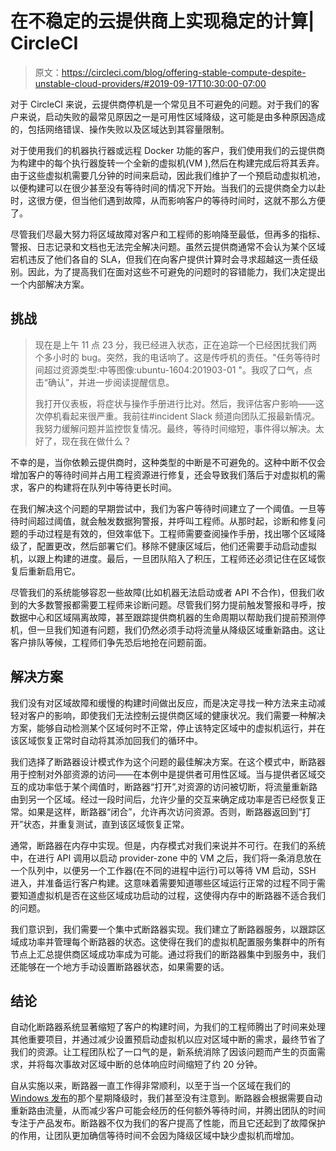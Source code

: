 # 在不稳定的云提供商上实现稳定的计算| CircleCI

> 原文：<https://circleci.com/blog/offering-stable-compute-despite-unstable-cloud-providers/#2019-09-17T10:30:00-07:00>

对于 CircleCI 来说，云提供商停机是一个常见且不可避免的问题。对于我们的客户来说，启动失败的最常见原因之一是可用性区域降级，这可能是由多种原因造成的，包括网络错误、操作失败以及区域达到其容量限制。

对于使用我们的机器执行器或远程 Docker 功能的客户，我们使用我们的云提供商为构建中的每个执行器旋转一个全新的虚拟机(VM ),然后在构建完成后将其丢弃。由于这些虚拟机需要几分钟的时间来启动，因此我们维护了一个预启动虚拟机池，以便构建可以在很少甚至没有等待时间的情况下开始。当我们的云提供商全力以赴时，这很方便，但当他们遇到故障，从而影响客户的等待时间时，这就不那么方便了。

尽管我们尽最大努力将区域故障对客户和工程师的影响降至最低，但再多的指标、警报、日志记录和文档也无法完全解决问题。虽然云提供商通常不会认为某个区域宕机违反了他们各自的 SLA，但我们在向客户提供计算时会寻求超越这一责任级别。因此，为了提高我们在面对这些不可避免的问题时的容错能力，我们决定提出一个内部解决方案。

## 挑战

> 现在是上午 11 点 23 分，我已经进入状态，正在追踪一个已经困扰我们两个多小时的 bug。突然，我的电话响了。这是传呼机的责任。"任务等待时间超过资源类型:中等图像:ubuntu-1604:201903-01 "。我叹了口气，点击“确认”，并进一步阅读提醒信息。
> 
> 我打开仪表板，将症状与操作手册进行比对。然后，我评估客户影响——这次停机看起来很严重。我前往#incident Slack 频道向团队汇报最新情况。我努力缓解问题并监控恢复情况。最终，等待时间缩短，事件得以解决。太好了，现在我在做什么？

不幸的是，当你依赖云提供商时，这种类型的中断是不可避免的。这种中断不仅会增加客户的等待时间并占用工程资源进行修复，还会导致我们落后于对虚拟机的需求，客户的构建将在队列中等待更长时间。

在我们解决这个问题的早期尝试中，我们为客户等待时间建立了一个阈值。一旦等待时间超过阈值，就会触发数据狗警报，并呼叫工程师。从那时起，诊断和修复问题的手动过程是有效的，但效率低下。工程师需要查阅操作手册，找出哪个区域降级了，配置更改，然后部署它们。移除不健康区域后，他们还需要手动启动虚拟机，以跟上构建的进度。最后，一旦团队陷入了积压，工程师还必须记住在区域恢复后重新启用它。

尽管我们的系统能够容忍一些故障(比如机器无法启动或者 API 不合作)，但我们收到的大多数警报都需要工程师来诊断问题。尽管我们努力提前触发警报和寻呼，按数据中心和区域隔离故障，甚至跟踪提供商机器的生命周期以帮助我们提前预测停机，但一旦我们知道有问题，我们仍然必须手动将流量从降级区域重新路由。这让客户排队等候，工程师们争先恐后地抢在问题前面。

## 解决方案

我们没有对区域故障和缓慢的构建时间做出反应，而是决定寻找一种方法来主动减轻对客户的影响，即使我们无法控制云提供商区域的健康状况。我们需要一种解决方案，能够自动检测某个区域何时不正常，停止该特定区域中的虚拟机运行，并在该区域恢复正常时自动将其添加回我们的循环中。

我们选择了断路器设计模式作为这个问题的最佳解决方案。在这个模式中，断路器用于控制对外部资源的访问——在本例中是提供者可用性区域。当与提供者区域交互的成功率低于某个阈值时，断路器“打开”,对资源的访问被切断，将流量重新路由到另一个区域。经过一段时间后，允许少量的交互来确定成功率是否已经恢复正常。如果是这样，断路器“闭合”，允许再次访问资源。否则，断路器返回到“打开”状态，并重复测试，直到该区域恢复正常。

通常，断路器在内存中实现。但是，内存模式对我们来说并不可行。在我们的系统中，在进行 API 调用以启动 provider-zone 中的 VM 之后，我们将一条消息放在一个队列中，以便另一个工作器(在不同的进程中运行)可以等待 VM 启动，SSH 进入，并准备运行客户构建。这意味着需要知道哪些区域运行正常的过程不同于需要知道虚拟机是否在这些区域成功启动的过程，这使得内存中的断路器不适合我们的问题。

我们意识到，我们需要一个集中式断路器实现。我们建立了断路器服务，以跟踪区域成功率并管理每个断路器的状态。这使得在我们的虚拟机配置服务集群中的所有节点上汇总提供商区域成功率成为可能。通过将我们的断路器集中到服务中，我们还能够在一个地方手动设置断路器状态，如果需要的话。

## 结论

自动化断路器系统显著缩短了客户的构建时间，为我们的工程师腾出了时间来处理其他重要项目，并通过减少设置预启动虚拟机以应对区域中断的需求，最终节省了我们的资源。让工程团队松了一口气的是，新系统消除了因该问题而产生的页面需求，并将每次事故对区域中断的总体响应时间缩短了约 20 分钟。

自从实施以来，断路器一直工作得非常顺利，以至于当一个区域在我们的 [Windows 发布](https://circleci.com/blog/windows-general-availability-announcement/)的那个星期降级时，我们甚至没有注意到。断路器会根据需要自动重新路由流量，从而减少客户可能会经历的任何额外等待时间，并腾出团队的时间专注于产品发布。断路器不仅为我们的客户提高了性能，而且它还起到了故障保护的作用，让团队更加确信等待时间不会因为降级区域中缺少虚拟机而增加。